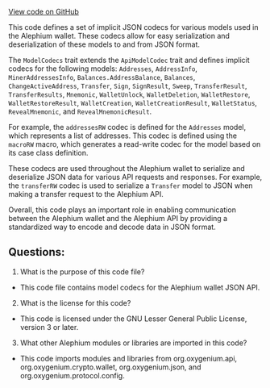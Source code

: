 [View code on GitHub](https://github.com/oxygenium/oxygenium/wallet/src/main/scala/org/oxygenium/wallet/json/ModelCodecs.scala)

This code defines a set of implicit JSON codecs for various models used in the Alephium wallet. These codecs allow for easy serialization and deserialization of these models to and from JSON format. 

The `ModelCodecs` trait extends the `ApiModelCodec` trait and defines implicit codecs for the following models: `Addresses`, `AddressInfo`, `MinerAddressesInfo`, `Balances.AddressBalance`, `Balances`, `ChangeActiveAddress`, `Transfer`, `Sign`, `SignResult`, `Sweep`, `TransferResult`, `TransferResults`, `Mnemonic`, `WalletUnlock`, `WalletDeletion`, `WalletRestore`, `WalletRestoreResult`, `WalletCreation`, `WalletCreationResult`, `WalletStatus`, `RevealMnemonic`, and `RevealMnemonicResult`. 

For example, the `addressesRW` codec is defined for the `Addresses` model, which represents a list of addresses. This codec is defined using the `macroRW` macro, which generates a read-write codec for the model based on its case class definition. 

These codecs are used throughout the Alephium wallet to serialize and deserialize JSON data for various API requests and responses. For example, the `transferRW` codec is used to serialize a `Transfer` model to JSON when making a transfer request to the Alephium API. 

Overall, this code plays an important role in enabling communication between the Alephium wallet and the Alephium API by providing a standardized way to encode and decode data in JSON format.
## Questions: 
 1. What is the purpose of this code file?
- This code file contains model codecs for the Alephium wallet JSON API.

2. What is the license for this code?
- This code is licensed under the GNU Lesser General Public License, version 3 or later.

3. What other Alephium modules or libraries are imported in this code?
- This code imports modules and libraries from org.oxygenium.api, org.oxygenium.crypto.wallet, org.oxygenium.json, and org.oxygenium.protocol.config.